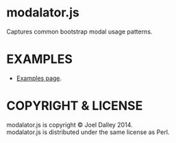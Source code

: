 modalator.js
============

Captures common bootstrap modal usage patterns.

EXAMPLES
========

* [Examples page](https://joeldalley.github.io/modalator.js/examples.html).

COPYRIGHT & LICENSE
===================

modalator.js is copyright &copy; Joel Dalley 2014.<br/>
modalator.js is distributed under the same license as Perl.
